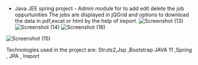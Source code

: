 - Java JEE spring project -
Admin module for to add edit delete the job oppurtunities
The jobs are displayed in jQGrid and options to download the data in pdf,excel or html by the help of ireport.
![Screenshot (13)](https://github.com/anvarhaseeb/jobPortalSystem/assets/56551899/53a6a064-79f2-48bf-bba1-ae66b19afb5c)
![Screenshot (14)](https://github.com/anvarhaseeb/jobPortalSystem/assets/56551899/dc390de1-1315-45ad-9fc4-d794d149416c)
![Screenshot (16)](https://github.com/anvarhaseeb/jobPortalSystem/assets/56551899/21219a38-4717-4d9a-862d-12dff3f15d3a)

![Screenshot (15)](https://github.com/anvarhaseeb/jobPortalSystem/assets/56551899/8c42d30e-2c61-4afc-92b8-d47961629d9a)


Technologies used in the project  are: Struts2,Jsp ,Bootstrap 
                                       JAVA 11 ,Spring , JPA , Ireport
